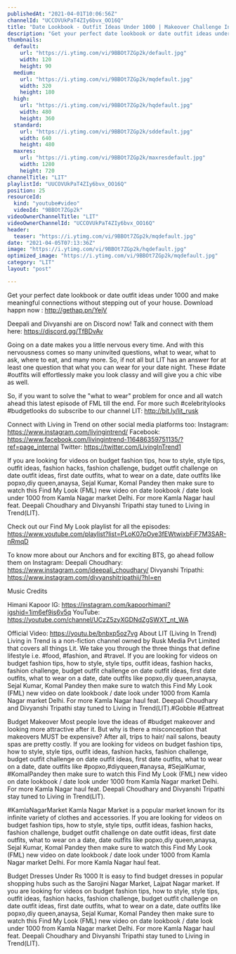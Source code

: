 ```yaml
---
publishedAt: "2021-04-01T10:06:56Z"
channelId: "UCCOVUkPaT4ZIy6bvx_OO16Q"
title: "Date Lookbook - Outfit Ideas Under 1000 | Makeover Challenge In Kamla Nagar Market | FML #23"
description: "Get your perfect date lookbook or date outfit ideas under 1000 and make meaningful connections without stepping out of your house. Download happn now :\nhttp://gethap.pn/YejV\n\nDeepali and Divyanshi are on Discord now! Talk and connect with them here: https://discord.gg/TfBDvAv\n\nGoing on a date makes you a little nervous every time. And with this nervousness comes so many uninvited questions, what to wear, what to ask, where to eat, and many more. So, if not all but LIT has an answer for at least one question that what you can wear for your date night. These #date​ #outfits​ will effortlessly make you look classy and will give you a chic vibe as well.\n\nSo, if you want to solve the \"what to wear\" problem for once and all watch ahead this latest episode of FML till the end. For more such #celebritylooks #budgetlooks do subscribe to our channel LIT: http://bit.ly/lit_rusk\n\nConnect with Living in Trend on other social media platforms too: \nInstagram: https://www.instagram.com/livingintrend/ \nFacebook: https://www.facebook.com/livingintrend-116486359751135/?ref=page_internal \nTwitter: https://twitter.com/LivingInTrend1\n\nIf you are looking for videos on budget fashion tips, how to style, style tips, outfit ideas, fashion hacks, fashion challenge, budget outfit challenge on date outfit ideas, first date outfits, what to wear on a date, date outfits like popxo,diy queen,anaysa, Sejal Kumar, Komal Pandey then make sure to watch this Find My Look (FML) new video on date lookbook / date look under 1000 from Kamla Nagar market Delhi. For more Kamla Nagar haul feat. Deepali Choudhary and Divyanshi Tripathi stay tuned to Living in Trend(LIT).\n\nCheck out our Find My Look playlist for all the episodes: https://www.youtube.com/playlist?list=PLoK07pOye3fEWtwixbFjF7M3SAR-nRmqD\n \nTo know more about our Anchors and for exciting BTS, go ahead follow them on Instagram: \nDeepali Choudhary: https://www.instagram.com/ideepali_choudhary/ \nDivyanshi Tripathi: https://www.instagram.com/divyanshitripathii/?hl=en\n\nMusic Credits\n\nHimani Kapoor\nIG: https://instagram.com/kapoorhimani?igshid=1im6ef9is6v5q\nYouTube: https://youtube.com/channel/UCzZ5zyXGDNdZgSWXT_nt_WA\n\nOfficial Video: https://youtu.be/bnbxp5oz7vg\nAbout LIT (Living In Trend)\nLiving in Trend is a non-fiction channel owned by Rusk Media Pvt Limited that covers all things Lit.  We take you through the three things that define lifestyle i.e. #food, #fashion, and #travel. If you are looking for videos on budget fashion tips, how to style, style tips, outfit ideas, fashion hacks, fashion challenge, budget outfit challenge on date outfit ideas, first date outfits, what to wear on a date, date outfits like popxo,diy queen,anaysa, Sejal Kumar, Komal Pandey then make sure to watch this Find My Look (FML) new video on date lookbook / date look under 1000 from Kamla Nagar market Delhi. For more Kamla Nagar haul feat. Deepali Choudhary and Divyanshi Tripathi stay tuned to Living in Trend(LIT).#Gobble #Eattreat\n\nBudget Makeover\nMost people love the ideas of #budget makeover and looking more attractive after it. But why is there a misconception that makeovers MUST be expensive? After all, trips to hair/ nail salons, beauty spas are pretty costly. If you are looking for videos on budget fashion tips, how to style, style tips, outfit ideas, fashion hacks, fashion challenge, budget outfit challenge on date outfit ideas, first date outfits, what to wear on a date, date outfits like #popxo,#diyqueen,#anaysa, #SejalKumar, #KomalPandey then make sure to watch this Find My Look (FML) new video on date lookbook / date look under 1000 from Kamla Nagar market Delhi. For more Kamla Nagar haul feat. Deepali Choudhary and Divyanshi Tripathi stay tuned to Living in Trend(LIT).\n\n#KamlaNagarMarket\nKamla Nagar Market is a popular market known for its infinite variety of clothes and accessories. If you are looking for videos on budget fashion tips, how to style, style tips, outfit ideas, fashion hacks, fashion challenge, budget outfit challenge on date outfit ideas, first date outfits, what to wear on a date, date outfits like popxo,diy queen,anaysa, Sejal Kumar, Komal Pandey then make sure to watch this Find My Look (FML) new video on date lookbook / date look under 1000 from Kamla Nagar market Delhi. For more Kamla Nagar haul feat. \n\nBudget Dresses Under Rs 1000\nIt is easy to find budget dresses in popular shopping hubs such as the Sarojini Nagar Market, Lajpat Nagar market. If you are looking for videos on budget fashion tips, how to style, style tips, outfit ideas, fashion hacks, fashion challenge, budget outfit challenge on date outfit ideas, first date outfits, what to wear on a date, date outfits like popxo,diy queen,anaysa, Sejal Kumar, Komal Pandey then make sure to watch this Find My Look (FML) new video on date lookbook / date look under 1000 from Kamla Nagar market Delhi. For more Kamla Nagar haul feat. Deepali Choudhary and Divyanshi Tripathi stay tuned to Living in Trend(LIT)."
thumbnails:
  default:
    url: "https://i.ytimg.com/vi/9BBOt7ZGp2k/default.jpg"
    width: 120
    height: 90
  medium:
    url: "https://i.ytimg.com/vi/9BBOt7ZGp2k/mqdefault.jpg"
    width: 320
    height: 180
  high:
    url: "https://i.ytimg.com/vi/9BBOt7ZGp2k/hqdefault.jpg"
    width: 480
    height: 360
  standard:
    url: "https://i.ytimg.com/vi/9BBOt7ZGp2k/sddefault.jpg"
    width: 640
    height: 480
  maxres:
    url: "https://i.ytimg.com/vi/9BBOt7ZGp2k/maxresdefault.jpg"
    width: 1280
    height: 720
channelTitle: "LIT"
playlistId: "UUCOVUkPaT4ZIy6bvx_OO16Q"
position: 25
resourceId:
  kind: "youtube#video"
  videoId: "9BBOt7ZGp2k"
videoOwnerChannelTitle: "LIT"
videoOwnerChannelId: "UCCOVUkPaT4ZIy6bvx_OO16Q"
header:
  teaser: "https://i.ytimg.com/vi/9BBOt7ZGp2k/mqdefault.jpg"
date: "2021-04-05T07:13:36Z"
image: "https://i.ytimg.com/vi/9BBOt7ZGp2k/hqdefault.jpg"
optimized_image: "https://i.ytimg.com/vi/9BBOt7ZGp2k/mqdefault.jpg"
category: "LIT"
layout: "post"

---
```

Get your perfect date lookbook or date outfit ideas under 1000 and make meaningful connections without stepping out of your house. Download happn now :
http://gethap.pn/YejV

Deepali and Divyanshi are on Discord now! Talk and connect with them here: https://discord.gg/TfBDvAv

Going on a date makes you a little nervous every time. And with this nervousness comes so many uninvited questions, what to wear, what to ask, where to eat, and many more. So, if not all but LIT has an answer for at least one question that what you can wear for your date night. These #date​ #outfits​ will effortlessly make you look classy and will give you a chic vibe as well.

So, if you want to solve the "what to wear" problem for once and all watch ahead this latest episode of FML till the end. For more such #celebritylooks #budgetlooks do subscribe to our channel LIT: http://bit.ly/lit_rusk

Connect with Living in Trend on other social media platforms too: 
Instagram: https://www.instagram.com/livingintrend/ 
Facebook: https://www.facebook.com/livingintrend-116486359751135/?ref=page_internal 
Twitter: https://twitter.com/LivingInTrend1

If you are looking for videos on budget fashion tips, how to style, style tips, outfit ideas, fashion hacks, fashion challenge, budget outfit challenge on date outfit ideas, first date outfits, what to wear on a date, date outfits like popxo,diy queen,anaysa, Sejal Kumar, Komal Pandey then make sure to watch this Find My Look (FML) new video on date lookbook / date look under 1000 from Kamla Nagar market Delhi. For more Kamla Nagar haul feat. Deepali Choudhary and Divyanshi Tripathi stay tuned to Living in Trend(LIT).

Check out our Find My Look playlist for all the episodes: https://www.youtube.com/playlist?list=PLoK07pOye3fEWtwixbFjF7M3SAR-nRmqD
 
To know more about our Anchors and for exciting BTS, go ahead follow them on Instagram: 
Deepali Choudhary: https://www.instagram.com/ideepali_choudhary/ 
Divyanshi Tripathi: https://www.instagram.com/divyanshitripathii/?hl=en

Music Credits

Himani Kapoor
IG: https://instagram.com/kapoorhimani?igshid=1im6ef9is6v5q
YouTube: https://youtube.com/channel/UCzZ5zyXGDNdZgSWXT_nt_WA

Official Video: https://youtu.be/bnbxp5oz7vg
About LIT (Living In Trend)
Living in Trend is a non-fiction channel owned by Rusk Media Pvt Limited that covers all things Lit.  We take you through the three things that define lifestyle i.e. #food, #fashion, and #travel. If you are looking for videos on budget fashion tips, how to style, style tips, outfit ideas, fashion hacks, fashion challenge, budget outfit challenge on date outfit ideas, first date outfits, what to wear on a date, date outfits like popxo,diy queen,anaysa, Sejal Kumar, Komal Pandey then make sure to watch this Find My Look (FML) new video on date lookbook / date look under 1000 from Kamla Nagar market Delhi. For more Kamla Nagar haul feat. Deepali Choudhary and Divyanshi Tripathi stay tuned to Living in Trend(LIT).#Gobble #Eattreat

Budget Makeover
Most people love the ideas of #budget makeover and looking more attractive after it. But why is there a misconception that makeovers MUST be expensive? After all, trips to hair/ nail salons, beauty spas are pretty costly. If you are looking for videos on budget fashion tips, how to style, style tips, outfit ideas, fashion hacks, fashion challenge, budget outfit challenge on date outfit ideas, first date outfits, what to wear on a date, date outfits like #popxo,#diyqueen,#anaysa, #SejalKumar, #KomalPandey then make sure to watch this Find My Look (FML) new video on date lookbook / date look under 1000 from Kamla Nagar market Delhi. For more Kamla Nagar haul feat. Deepali Choudhary and Divyanshi Tripathi stay tuned to Living in Trend(LIT).

#KamlaNagarMarket
Kamla Nagar Market is a popular market known for its infinite variety of clothes and accessories. If you are looking for videos on budget fashion tips, how to style, style tips, outfit ideas, fashion hacks, fashion challenge, budget outfit challenge on date outfit ideas, first date outfits, what to wear on a date, date outfits like popxo,diy queen,anaysa, Sejal Kumar, Komal Pandey then make sure to watch this Find My Look (FML) new video on date lookbook / date look under 1000 from Kamla Nagar market Delhi. For more Kamla Nagar haul feat. 

Budget Dresses Under Rs 1000
It is easy to find budget dresses in popular shopping hubs such as the Sarojini Nagar Market, Lajpat Nagar market. If you are looking for videos on budget fashion tips, how to style, style tips, outfit ideas, fashion hacks, fashion challenge, budget outfit challenge on date outfit ideas, first date outfits, what to wear on a date, date outfits like popxo,diy queen,anaysa, Sejal Kumar, Komal Pandey then make sure to watch this Find My Look (FML) new video on date lookbook / date look under 1000 from Kamla Nagar market Delhi. For more Kamla Nagar haul feat. Deepali Choudhary and Divyanshi Tripathi stay tuned to Living in Trend(LIT).